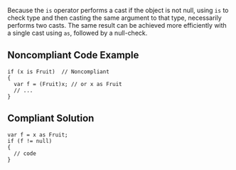 
Because the `is` operator performs a cast if the object is not null, using `is` to check type and then casting the same argument to that type, necessarily performs two casts. The same result can be achieved more efficiently with a single cast using `as`, followed by a null-check.

## Noncompliant Code Example


    if (x is Fruit)  // Noncompliant
    {
      var f = (Fruit)x; // or x as Fruit
      // ...
    }


## Compliant Solution


    var f = x as Fruit;
    if (f != null)
    {
      // code
    }

